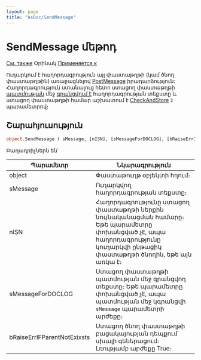 ```yaml
---
layout: page
title: "AsDoc/SendMessage"
---
```



# SendMessage մեթոդ

[См. также](../Asdoc.md) Օրինակ [Применяется к](../Asdoc.md)

Ուղարկում է հաղորդագրություն այլ փաստաթղթի (կամ ծնող փաստաթղթին) առաջացնելով [PostMessage](../../ScriptProcs/PostMessage.html) իրադարձություն:  
Հաղորդագրություն ստանալուց հետո  ստացող փաստաթղթի [պատմության](../../Database/DocLog.html) մեջ [գրանցվում է](WriteLog.html) հաղորդագրության տեքստը և ստացող փաստաթղթի համար աշխատում է [CheckAndStore](CheckAndStore.html) `2` պարամետրով։ 


## Շարահյուսություն 

``` vb
object.SendMessage ( sMessage, [nISN], [sMessageForDOCLOG], [bRaiseErrIFParentNotExixsts] )
```

Բաղադրիչներն են՝ 

| Պարամետր | Նկարագրություն |
|--|--|
| object | Փաստաթուղթ օբյեկտի հղում։|
| sMessage | Ուղարկվող հաղորդագրության տեքստը։ |
| nISN | Հաղորդագրությունը ստացող փաստաթղթի ներքին նույնականացման համարը։ Եթե պարամետրը փոխանցված չէ, ապա հաղորդագրությունը կուղարկվի ընթացիկ փաստաթղթի ծնողին, եթե այն առկա է։   |
| sMessageForDOCLOG | Ստացող փաստաթղթի պատմության մեջ գրանցվող տեքստը։ Եթե պարամետրը փոխանցված չէ, ապա պատմության մեջ կգրանցվի `sMessage` պարամետրի արժեքը։  |
| bRaiseErrIFParentNotExixsts | Ստացող ծնող փաստաթղթի բացակայության դեպքում սխալի գեներացում։ Լռությամբ արժեքը True։ |
